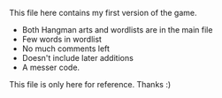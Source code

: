 This file here contains my first version of the game.
* Both Hangman arts and wordlists are in the main file
* Few words in wordlist
* No much comments left
* Doesn't include later additions
* A messer code.

This file is only here for reference. Thanks :)
